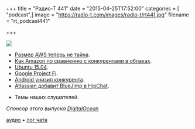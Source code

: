 +++
title = "Радио-Т 441"
date = "2015-04-25T17:52:00"
categories = [ "podcast",]
image = "https://radio-t.com/images/radio-t/rt441.jpg"
filename = "rt_podcast441"

+++

![](https://radio-t.com/images/radio-t/rt441.jpg)

* [Размер AWS теперь не тайна](http://www.bloomberg.com/news/articles/2015-04-23/amazon-finally-discloses-cloud-services-sales-showing-49-jump).
* [Как Amazon по сравнению с конкурентами в облаках](http://recode.net/2015/04/23/how-amazons-cloud-business-is-growing/).
* [Ubuntu 15.04](http://social.techcrunch.com/2015/04/21/ubuntu-15-04-launches-with-support-for-openstack-kilo-new-lxd-hypervisor-and-snappy-core).
* [Google Project Fi](http://www.engadget.com/2015/04/22/google-project-fi/).
* [Android унизил конкурента](http://thenextweb.com/google/2015/04/24/theres-an-android-peeing-on-apple-on-google-maps-and-we-cant-figure-out-why/).
* [Atlassian добавит BlueJimp в HipChat](http://social.techcrunch.com/2015/04/21/atlassian-acquires-open-source-video-conferencing-company-bluejimp-to-power-hipchats-vid).
- Темы наших слушателей.

_Спонсор этого выпуска [DigitalOcean](https://do.co/radiot)_

[аудио](https://cdn.radio-t.com/rt_podcast441.mp3) • [лог чата](http://chat.radio-t.com/logs/radio-t-441.html)
<audio src="https://cdn.radio-t.com/rt_podcast441.mp3" preload="none"></audio>
